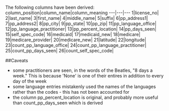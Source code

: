 
The following columns have been derived:
column_position|column_name|column_meaning
---|---|---
1|license_no|
2|last_name|
3|first_name|
4|middle_name|
5|suffix|
6|pp_address1|
7|pp_address2|
8|pp_city|
9|pp_state|
10|pp_zip|
11|pp_language_office|
12|pp_language_practitioner|
13|pp_percent_location|
14|pp_days_seen|
15|self_spec_code|
16|medicaid|
17|medicaid_new|
18|medicare|
19|medicare_provider|
20|medicare_new|
21|latitude|
22|longitude|
23|count_pp_language_office|
24|count_pp_language_practitioner|
25|count_pp_days_seen|
26|count_self_spec_code|

##Caveats

* some practitioners are seen, in the words of the Beatles, "8 days a week."  This is because 'None' is one of their entires in addition to every day of the week
* some language entries mistakenly used the names of the languages rather than the codes - this has not been accounted for
* the column pp_percent_location is original, and probably more useful than count_pp_days_seen which is derived
